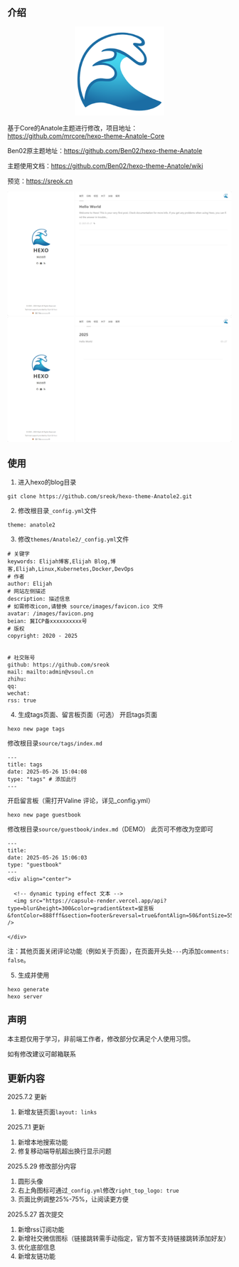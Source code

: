 ## 介绍

<div align=center>
<img src="https://raw.githubusercontent.com/sreok/hexo-theme-Anatole2/refs/heads/main/source/images/logo.png" width = "200" height = "200" alt="Anatole2" />
</div>

基于Core的Anatole主题进行修改，项目地址：https://github.com/mrcore/hexo-theme-Anatole-Core

Ben02原主题地址：https://github.com/Ben02/hexo-theme-Anatole

主题使用文档：https://github.com/Ben02/hexo-theme-Anatole/wiki

预览：https://sreok.cn

<div align=center>
<img src="https://raw.githubusercontent.com/sreok/sreok.github.io/refs/heads/master/images/c3d82da8df320cc6fdf6654ba5a7984b.png" alt="Anatole2" />

<img src="https://raw.githubusercontent.com/sreok/sreok.github.io/refs/heads/master/images/0ae96558f2247fef8963572c1cab3cd4.png" alt="Anatole2" />
</div>

## 使用

1. 进入hexo的blog目录
```
git clone https://github.com/sreok/hexo-theme-Anatole2.git
```

2. 修改根目录`_config.yml`文件
```
theme: anatole2
```

3. 修改`themes/Anatole2/_config.yml`文件
```
# 关键字
keywords: Elijah博客,Elijah Blog,博客,Elijah,Linux,Kubernetes,Docker,DevOps
# 作者
author: Elijah
# 网站左侧描述
description: 描述信息
# 如需修改icon,请替换 source/images/favicon.ico 文件
avatar: /images/favicon.png
beian: 冀ICP备xxxxxxxxxx号
# 版权
copyright: 2020 - 2025


# 社交账号
github: https://github.com/sreok
mail: mailto:admin@vsoul.cn
zhihu: 
qq: 
wechat: 
rss: true
```

4. 生成tags页面、留言板页面（可选）
开启tags页面
```
hexo new page tags
```
修改根目录`source/tags/index.md`
```
---
title: tags
date: 2025-05-26 15:04:08
type: "tags" # 添加此行
---
```

开启留言板（需打开Valine 评论，详见_config.yml）
```
hexo new page guestbook
```

修改根目录`source/guestbook/index.md`（DEMO）
此页可不修改为空即可
```
---
title: 
date: 2025-05-26 15:06:03
type: "guestbook"
---
<div align="center">
  
  <!-- dynamic typing effect 文本 -->
  <img src="https://capsule-render.vercel.app/api?type=blur&height=300&color=gradient&text=留言板&fontColor=888fff&section=footer&reversal=true&fontAlign=50&fontSize=55&textBg=false" />

</div>
```
注：其他页面关闭评论功能（例如关于页面），在页面开头处`---`内添加`comments: false`。


5. 生成并使用
```
hexo generate
hexo server
```

## 声明
本主题仅用于学习，非前端工作者，修改部分仅满足个人使用习惯。

如有修改建议可邮箱联系

## 更新内容

2025.7.2 更新

1. 新增友链页面`layout: links`

2025.7.1 更新

1. 新增本地搜索功能
2. 修复移动端导航超出换行显示问题

2025.5.29 修改部分内容

1. 圆形头像
2. 右上角图标可通过`_config.yml`修改`right_top_logo: true`
3. 页面比例调整25%-75%，让阅读更方便

2025.5.27  首次提交

1. 新增rss订阅功能
2. 新增社交微信图标（链接跳转需手动指定，官方暂不支持链接跳转添加好友）
3. 优化底部信息
4. 新增友链功能
